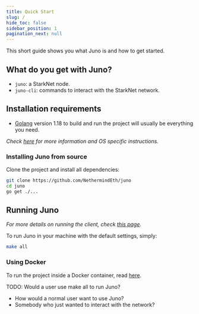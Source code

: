 ```yaml
---
title: Quick Start
slug: /
hide_toc: false
sidebar_position: 1
pagination_next: null
---
```


This short guide shows you what Juno is and how to get started.

## What do you get with Juno?

- `juno`: a StarkNet node.
- `juno-cli`: commands to interact with the StarkNet network.

## Installation requirements

- [Golang](https://go.dev/doc/install) version 1.18 to build and run the project will usually be everything you need.

_Check [here](./download.mdx) for more information and OS specific instructions._

### Installing Juno from source

Clone the project and install all dependencies:

```bash
git clone https://github.com/NethermindEth/juno
cd juno
go get ./...
```
## Running Juno

_For more details on running the client, check [this page](./run/normal.mdx)._

To run Juno in your machine with the default settings, simply:


``` bash
make all
```

### Using Docker

To run the project inside a Docker container, read [here](./run/docker.mdx).

<!-- ## Example usage -->

TODO: Would a user use make all to run Juno?

- How would a normal user want to use Juno? 
- Somebody who just wanted to interact with the network?